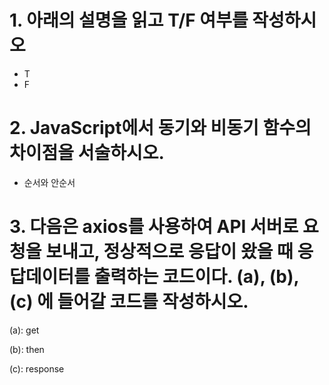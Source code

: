 

# 1. 아래의 설명을 읽고 T/F 여부를 작성하시오

* T
* F

# 2. JavaScript에서 동기와 비동기 함수의 차이점을 서술하시오.

* 순서와 안순서

# 3. 다음은 axios를 사용하여 API 서버로 요청을 보내고, 정상적으로 응답이 왔을 때 응답데이터를 출력하는 코드이다. (a), (b), (c) 에 들어갈 코드를 작성하시오.

(a): get

(b): then

(c): response
